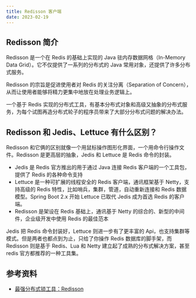 ```yaml
---
title: Redisson 客户端
date: 2023-02-19
---
```


## Redisson 简介

Redisson 是一个在 Redis 的基础上实现的 Java 驻内存数据网格（In-Memory Data Grid）。它不仅提供了一系列的分布式的 Java 常用对象，还提供了许多分布式服务。

Redisson 的宗旨是促进使用者对 Redis 的关注分离（Separation of Concern），从而让使用者能够将精力更集中地放在处理业务逻辑上。

一个基于 Redis 实现的分布式工具，有基本分布式对象和高级又抽象的分布式服务，为每个试图再造分布式轮子的程序员带来了大部分分布式问题的解决办法。

## Redisson 和 Jedis、Lettuce 有什么区别？

Redisson 和它俩的区别就像一个用鼠标操作图形化界面，一个用命令行操作文件。Redisson 是更高层的抽象，Jedis 和 Lettuce 是 Redis 命令的封装。

- Jedis 是 Redis 官方推出的用于通过 Java 连接 Redis 客户端的一个工具包，提供了 Redis 的各种命令支持
- Lettuce 是一种可扩展的线程安全的 Redis 客户端，通讯框架基于 Netty，支持高级的 Redis 特性，比如哨兵，集群，管道，自动重新连接和 Redis 数据模型。Spring Boot 2.x 开始 Lettuce 已取代 Jedis 成为首选 Redis 的客户端。
- Redisson 是架设在 Redis 基础上，通讯基于 Netty 的综合的、新型的中间件，企业级开发中使用 Redis 的最佳范本

Jedis 把 Redis 命令封装好，Lettuce 则进一步有了更丰富的 Api，也支持集群等模式。但是两者也都点到为止，只给了你操作 Redis 数据库的脚手架，而 Redisson 则是基于 Redis、Lua 和 Netty 建立起了成熟的分布式解决方案，甚至 redis 官方都推荐的一种工具集。

## 参考资料

- [最强分布式锁工具：Redisson](https://mp.weixin.qq.com/s?__biz=MzU0OTE4MzYzMw==&mid=2247545794&idx=2&sn=88a3b1c73372006b49a43a6c133a10c3&chksm=fbb1ba3cccc6332ae1f5e609ab5e37c32fe972b7ba3a18b1a92735c5f3e7c9300e2318ca2280&scene=27)